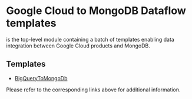 # Google Cloud to MongoDB Dataflow templates

is the top-level module containing a batch
of templates enabling data integration between Google Cloud products and MongoDB.

## Templates
* [BigQueryToMongoDb](docs/BigQueryToMongoDb/README.md)

Please refer to the corresponding links above for additional information.
